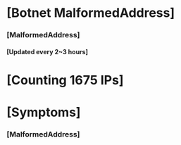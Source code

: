 # [Botnet MalformedAddress]
### [MalformedAddress]
#### [Updated every 2~3 hours]

# [Counting 1675 IPs]

# [Symptoms] 
###   [MalformedAddress]
